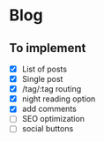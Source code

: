 # Blog

## To implement

- [x] List of posts
- [x] Single post
- [x] /tag/:tag routing
- [x] night reading option
- [x] add comments
- [ ] SEO optimization
- [ ] social buttons